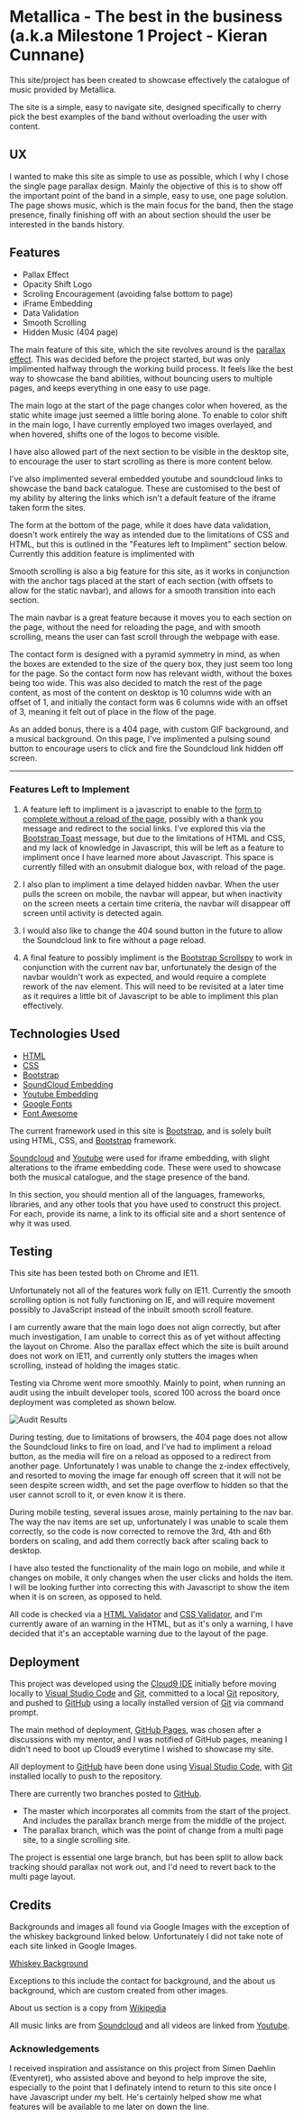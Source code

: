 <h1>Metallica - The best in the business (a.k.a Milestone 1 Project - Kieran Cunnane)</h1>
<p>This site/project has been created to showcase effectively the catalogue of music provided by Metallica.

The site is a simple, easy to navigate site, designed specifically to cherry pick the best examples of the band without overloading the user with content.
</p>

<h2>UX</h2>
I wanted to make this site as simple to use as possible, which I why I chose the single page parallax design. Mainly the objective of this is to show off the important point of the band in a simple, easy to use, one page solution. The page shows music, which is the main focus for the band, then the stage presence, finally finishing off with an about section should the user be interested in the bands history. 

<h2>Features</h2>

* Pallax Effect
* Opacity Shift Logo
* Scroling Encouragement (avoiding false bottom to page)
* iFrame Embedding
* Data Validation
* Smooth Scrolling
* Hidden Music (404 page)


The main feature of this site, which the site revolves around is the [parallax effect](https://www.w3schools.com/howto/howto_css_parallax.asp). This was decided before the project started, but was only implimented halfway through the working build process. It feels like the best way to showcase the band abilities, without bouncing users to multiple pages, and keeps everything in one easy to use page.

The main logo at the start of the page changes color when hovered, as the static white image just seemed a little boring alone. To enable to color shift in the main logo, I have currently employed two images overlayed, and when hovered, shifts one of the logos to become visible.

I have also allowed part of the next section to be visible in the desktop site, to encourage the user to start scrolling as there is more content below.

I've also implimented several embedded youtube and soundcloud links to showcase the band back catalogue. These are customised to the best of my ability by altering the links which isn't a default feature of the iframe taken form the sites.

The form at the bottom of the page, while it does have data validation, doesn't work entirely the way as intended due to the limitations of CSS and HTML, but this is outlined in the "Features left to Impliment" section below. Currently this addition feature is implimented with 

Smooth scrolling is also a big feature for this site, as it works in conjunction with the anchor tags placed at the start of each section (with offsets to allow for the static navbar), and allows for a smooth transition into each section. 

The main navbar is a great feature because it moves you to each section on the page, without the need for reloading the page, and with smooth scrolling, means the user can fast scroll through the webpage with ease.

The contact form is designed with a pyramid symmetry in mind, as when the boxes are extended to the size of the query box, they just seem too long for the page. So the contact form now has relevant width, without the boxes being too wide. This was also decided to match the rest of the page content, as most of the content on desktop is 10 columns wide with an offset of 1, and initially the contact form was 6 columns wide with an offset of 3, meaning it felt out of place in the flow of the page.

As an added bonus, there is a 404 page, with custom GIF background, and a musical background. On this page, I've implimented a pulsing sound button to encourage users to click and fire the Soundcloud link hidden off screen.

---

<h3>Features Left to Implement</h3>

1. A feature left to impliment is a javascript to enable to the [form to complete without a reload of the page](https://www.w3schools.com/jsref/met_loc_reload.asp), possibly with a thank you message and redirect to the social links. I've explored this via the [Bootstrap Toast](https://getbootstrap.com/docs/4.3/components/toasts/) message, but due to the limitations of HTML and CSS, and my lack of knowledge in Javascript, this will be left as a feature to impliment once I have learned more about Javascript. This space is currently filled with an onsubmit dialogue box, with reload of the page.

2. I also plan to impliment a time delayed hidden navbar. When the user pulls the screen on mobile, the navbar will appear, but when inactivity on the screen meets a certain time criteria, the navbar will disappear off screen until activity is detected again.

3. I would also like to change the 404 sound button in the future to allow the Soundcloud link to fire without a page reload.

4. A final feature to possibly impliment is the [Bootstrap Scrollspy](https://getbootstrap.com/docs/4.3/components/scrollspy/) to work in conjunction with the current nav bar, unfortunately the design of the navbar wouldn't work as expected, and would require a complete rework of the nav element. This will need to be revisited at a later time as it requires a little bit of Javascript to be able to impliment this plan effectively.

<h2>Technologies Used</h2>

* [HTML](https://www.w3schools.com/html/html_intro.asp)
* [CSS](https://www.w3schools.com/css/)
* [Bootstrap](https://getbootstrap.com/)
* [SoundCloud Embedding](http://www.soundcloud.com)
* [Youtube Embedding](http://www.youtube.com) 
* [Google Fonts](https://getbootstrap.com/)
* [Font Awesome](https://getbootstrap.com/)

The current framework used in this site is [Bootstrap](https://getbootstrap.com/), and is solely built using HTML, CSS, and [Bootstrap](https://getbootstrap.com/) framework.

[Soundcloud](http://www.soundcloud.com) and [Youtube](http://www.youtube.com) were used for iframe embedding, with slight alterations to the iframe embedding code. These were used to showcase both the musical catalogue, and the stage presence of the band.

In this section, you should mention all of the languages, frameworks, libraries, and any other tools that you have used to construct this project. For each, provide its name, a link to its official site and a short sentence of why it was used.

<h2>Testing</h2>
This site has been tested both on Chrome and IE11. 

Unfortunately not all of the features work fully on IE11. Currently the smooth scrolling option is not fully functioning on IE, and will require movement possibly to JavaScript instead of the inbuilt smooth scroll feature.

I am currently aware that the main logo does not align correctly, but after much investigation, I am unable to correct this as of yet without affecting the layout on Chrome. Also the parallax effect which the site is built around does not work on IE11, and currently only stutters the images when scrolling, instead of holding the images static.

Testing via Chrome went more smoothly. Mainly to point, when running an audit using the inbuilt developer tools, scored 100 across the board once deployment was completed as shown below.

![Audit Results](https://github.com/Legaeldan/milestone-1/blob/master/assets/images/audit-results.PNG "Audit Results")

During testing, due to limitations of browsers, the 404 page does not allow the Soundcloud links to fire on load, and I've had to impliment a reload button, as the media will fire on a reload as opposed to a redirect from another page. Unfortunately I was unable to change the z-index effectively, and resorted to moving the image far enough off screen that it will not be seen despite screen width, and set the page overflow to hidden so that the user cannot scroll to it, or even know it is there.

During mobile testing, several issues arose, mainly pertaining to the nav bar. The way the nav items are set up, unfortunately I was unable to scale them correctly, so the code is now corrected to remove the 3rd, 4th and 6th borders on scaling, and add them correctly back after scaling back to desktop.

I have also tested the functionality of the main logo on mobile, and while it changes on mobile, it only changes when the user clicks and holds the item. I will be looking further into correcting this with Javascript to show the item when it is on screen, as opposed to held.

All code is checked via a [HTML Validator](https://validator.w3.org/) and [CSS Validator](https://jigsaw.w3.org/css-validator/validator), and I'm currently aware of an warning in the HTML, but as it's only a warning, I have decided that it's an acceptable warning due to the layout of the page.

<h2>Deployment</h2>

This project was developed using the [Cloud9 IDE](https://c9.io) initially before moving locally to [Visual Studio Code](https://code.visualstudio.com/) and [Git](https://git-scm.com/downloads), committed to a local [Git](https://git-scm.com/downloads) repository, and pushed to [GitHub](https://github.com/Legaeldan/milestone-1) using a locally installed version of [Git](https://git-scm.com/downloads) via command prompt.

The main method of deployment, [GitHub Pages](https://legaeldan.github.io/milestone-1/index.html), was chosen after a discussions with my mentor, and I was notified of GitHub pages, meaning I didn't need to boot up Cloud9 everytime I wished to showcase my site.

All deployment to [GitHub](https://github.com/Legaeldan/milestone-1) have been done using [Visual Studio Code](https://code.visualstudio.com/), with [Git](https://git-scm.com/downloads) installed locally to push to the repository.

There are currently two branches posted to [GitHub](https://github.com/Legaeldan/milestone-1/branches). 
* The master which incorporates all commits from the start of the project. And includes the parallax branch merge from the middle of the project.
* The parallax branch, which was the point of change from a multi page site, to a single scrolling site.

The project is essential one large branch, but has been split to allow back tracking should parallax not work out, and I'd need to revert back to the multi page layout.



<h2>Credits</h2>

Backgrounds and images all found via Google Images with the exception of the whiskey background linked below. Unfortunately I did not take note of each site linked in Google Images.

[Whiskey Background](https://blackenedwhiskey.com/wp-content/uploads/2018/11/Blackened_Story_Hero_New.png?id=1631)

Exceptions to this include the contact for background, and the about us background, which are custom created from other images.

About us section is a copy from [Wikipedia](https://en.wikipedia.org/wiki/Metallica)

All music links are from [Soundcloud](http://www.soundcloud.com) and all videos are linked from [Youtube](http://www.youtube.com).

<h3>Acknowledgements</h3>

I received inspiration and assistance on this project from Simen Daehlin (Eventyret), who assisted above and beyond to help improve the site, especially to the point that I definately intend to return to this site once I have Javascript under my belt. He's certainly helped show me what features will be available to me later on down the line.
